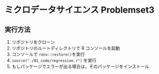 # ミクロデータサイエンス Problemset3

## 実行方法

1. リポジトリをクローン
2. リポジトリのルートディレクトリで R コンソールを起動
3. コンソールで `renv::restore()`を実行
4. `source("./01_code/regression.r")` を実行
5. もしパッケージでエラーが出る場合は，そのパッケージをインストール
